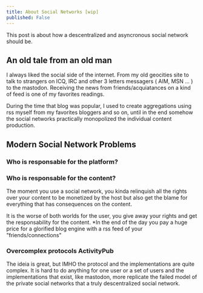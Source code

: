 ```yaml
---
title: About Social Networks [wip]
published: False
---
```


This post is about how a descentralized and asyncronous social network should be.

## An old tale from an old man

I always liked the social side of the internet. From my old geocities site to talk to strangers on ICQ, IRC and other 3 letters messagers ( AIM, MSN ... ) to the mastodon. Receiving the news from friends/acquiatances on a kind of feed is one of my favorites readings. 

During the time that blog was popular, I used to create aggregations using rss myself from my favorites bloggers and so on, until in the end somehow the social networks practically monopolized the individual content production.

## Modern Social Network Problems

### Who is responsable for the platform?

### Who is responsable for the content?

The moment you use a social network, you kinda relinquish all the rights over your content to be monetized by the host but also get the blame for everything that has consequences on the content. 

It is the worse of both worlds for the user, you give away your rights and get the responsability for the content. *In the end of the day you pay a huge price for a glorified blog engine with a rss feed of your "friends/connections"

### Overcomplex protocols ActivityPub

The ideia is great, but IMHO the protocol and the implementations are quite complex.  It is hard to do anything for one user or a set of users and the implementations that exist, like mastodon, more replicate the failed model of the private social networks that a truly descentralized social network. 


